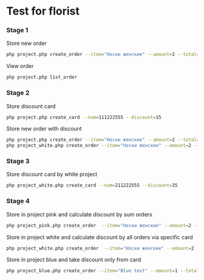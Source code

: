 # Test for florist

### Stage 1

Store new order
```bash
php project.php create_order --item="Носки женские" --amount=2 --total=1500.00
```
View order
```bash
php project.php list_order
```

### Stage 2

Store discount card
```bash
php project.php create_card --num=111222555 --discount=15

```
Store new order with discount
```bash
php project.php create_order --item="Носки женские" --amount=2 --total=1500.00 --discount_card=111222555
php project_white.php create_order --item="Носки женские" --amount=2 --total=1500.00 --discount_card=211222555
```

### Stage 3

Store discount card by white project
```bash
php project_white.php create_card --num=211222555 --discount=35

```

### Stage 4

Store in project pink and calculate discount by sum orders
```bash
php project_pink.php create_order  --item="Носки женские" --amount=2 --total=100 --discount_card=111222555
```

Store in project white and calculate discount by all orders via specific card
```bash
php project_white.php create_order  --item="Носки женские" --amount=2 --total=100 --discount_card=111222555
```

Store in project blue and take discount only from card
```bash
php project_blue.php create_order --item="Blue test" --amount=1 --total=100 --discount_card=211222555
```

